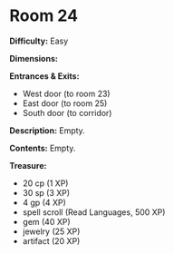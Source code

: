 # Room 24

**Difficulty:** Easy

**Dimensions:** 

**Entrances & Exits:**
- West door (to room 23)
- East door (to room 25)
- South door (to corridor)

**Description:**
Empty.

**Contents:**
Empty.

**Treasure:**
- 20 cp (1 XP)
- 30 sp (3 XP)
- 4 gp (4 XP)
- spell scroll (Read Languages, 500 XP)
- gem (40 XP)
- jewelry (25 XP)
- artifact (20 XP)